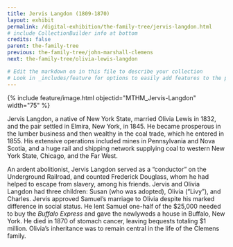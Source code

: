 ```yaml
---
title: Jervis Langdon (1809-1870)
layout: exhibit
permalink: /digital-exhibition/the-family-tree/jervis-langdon.html
# include CollectionBuilder info at bottom
credits: false
parent: the-family-tree
previous: the-family-tree/john-marshall-clemens
next: the-family-tree/olivia-lewis-langdon

# Edit the markdown on in this file to describe your collection
# Look in _includes/feature for options to easily add features to the page
---
```


{% include feature/image.html objectid="MTHM_Jervis-Langdon" width="75" %}

Jervis Langdon, a native of New York State, married Olivia Lewis in 1832, and the pair settled in Elmira, New York, in 1845. He became prosperous in the lumber business and then wealthy in the coal trade, which he entered in 1855. His extensive operations included mines in Pennsylvania and Nova Scotia, and a huge rail and shipping network supplying coal to western New York State, Chicago, and the Far West. 

An ardent abolitionist, Jervis Langdon served as a “conductor” on the Underground Railroad, and counted Frederick Douglass, whom he had helped to escape from slavery, among his friends. Jervis and Olivia Langdon had three children: Susan (who was adopted), Olivia (“Livy”), and Charles. Jervis approved Samuel’s marriage to Olivia despite his marked difference in social status. He lent Samuel one-half of the $25,000 needed to buy the _Buffalo Express_ and gave the newlyweds a house in Buffalo, New York. He died in 1870 of stomach cancer, leaving bequests totaling $1 million. Olivia’s inheritance was to remain central in the life of the Clemens family.
